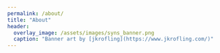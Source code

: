 ```yaml
---
permalink: /about/
title: "About"
header:
  overlay_image: /assets/images/syns_banner.png
  caption: "Banner art by [jkrofling](https://www.jkrofling.com/)"
---
```

